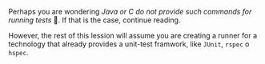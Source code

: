 Perhaps you are wondering _Java or C do not provide such commands for running tests_ :thought_balloon:. If that is the case, continue reading. 

However, the rest of this lession will assume you are creating a runner for a technology that already provides a unit-test framwork, like `JUnit`, `rspec` o `hspec`.
